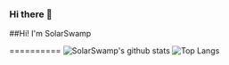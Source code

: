 ### Hi there 👋
##Hi! I'm SolarSwamp

==========
![SolarSwamp's github stats](https://github-readme-stats.vercel.app/api?username=SolarSwamp&show_icons=true&theme=dark)
![Top Langs](https://github-readme-stats.vercel.app/api/top-langs/?username=SolarSwamp&langs_count=1&theme=dark)



<!--
**SolarSwamp/SolarSwamp** is a ✨ _special_ ✨ repository because its `README.md` (this file) appears on your GitHub profile.

Here are some ideas to get you started:

- 🔭 I’m currently working on ...
- 🌱 I’m currently learning ...
- 👯 I’m looking to collaborate on ...
- 🤔 I’m looking for help with ...
- 💬 Ask me about ...
- 📫 How to reach me: ...
- 😄 Pronouns: ...
- ⚡ Fun fact: ...
-->
